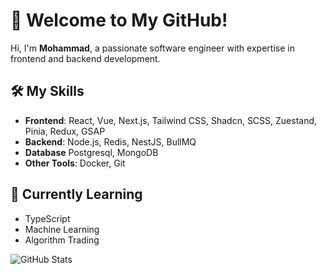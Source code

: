 # 🌟 Welcome to My GitHub!
Hi, I'm **Mohammad**, a passionate software engineer with expertise in frontend and backend development.

## 🛠 My Skills
- **Frontend**: React, Vue, Next.js, Tailwind CSS, Shadcn, SCSS, Zuestand, Pinia, Redux, GSAP
- **Backend**: Node.js, Redis, NestJS, BullMQ
- **Database** Postgresql, MongoDB
- **Other Tools**: Docker, Git

## 🌱 Currently Learning
- TypeScript
- Machine Learning
- Algorithm Trading

![GitHub Stats](https://github-readme-stats.vercel.app/api?username=mmdrn&show_icons=true&theme=radical)
